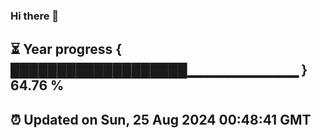 ### Hi there 👋
⏳ Year progress { ███████████████████▁▁▁▁▁▁▁▁▁▁▁ } 64.76 %
---
⏰ Updated on Sun, 25 Aug 2024 00:48:41 GMT
---
